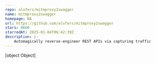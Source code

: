 ```yaml
---
repo: alufers/mitmproxy2swagger
name: mitmproxy2swagger
homepage: NA
url: https://github.com/alufers/mitmproxy2swagger
stars: 8660
starredAt: 2025-01-04T06:42:39Z
description: |-
    Automagically reverse-engineer REST APIs via capturing traffic
---
```


[object Object]
